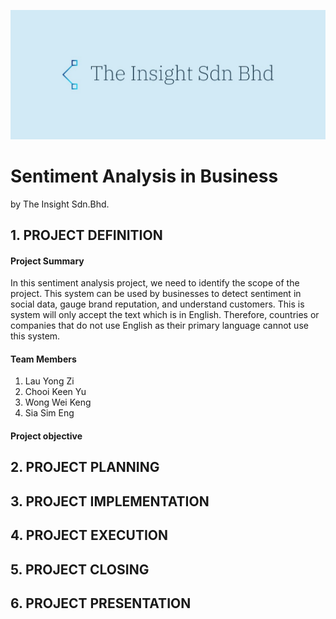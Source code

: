 ![Logo](https://github.com/Yzyz-99/AIPM_Sentiment_Analysis/blob/f8f62afc79e63375095f29e7a2cc00fe413a946c/Logo_company.jpeg)
# Sentiment Analysis in Business
by The Insight Sdn.Bhd.

## 1. PROJECT DEFINITION 
#### **Project Summary**
In this sentiment analysis project, we need to identify the scope of the project. This system can be used by businesses to detect sentiment in social data, gauge brand reputation, and understand customers. This is system will only accept the text which is in English. Therefore, countries or companies that do not use English as their primary language cannot use this system.

#### Team Members 
1. Lau Yong Zi
2. Chooi Keen Yu
3. Wong Wei Keng
4. Sia Sim Eng

#### Project objective


## 2. PROJECT PLANNING 

## 3. PROJECT IMPLEMENTATION 

## 4. PROJECT EXECUTION 

## 5. PROJECT CLOSING

## 6. PROJECT PRESENTATION


